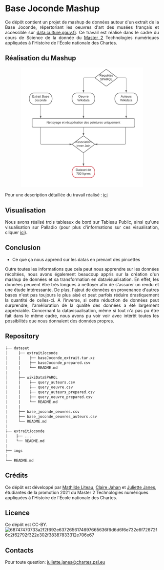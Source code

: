 # Base Joconde Mashup
<div align="justify">
  
Ce dépôt contient un projet de mashup de données autour d'un extrait de la Base Joconde, répertoriant les oeuvres d'art des musées français et accessible sur
[data.culture.gouv.fr](https://data.culture.gouv.fr/explore/dataset/base-joconde-extrait/information/). Ce travail est réalisé dans le cadre du cours de Science de la donnée du [Master 2](http://www.chartes.psl.eu/fr/cursus/master-technologies-numeriques-appliquees-histoire) Technologies numériques appliquées à l'Histoire de l'École nationale des Chartes.

## Réalisation du Mashup
<p align="center">
  <img src="images/pipeline_mashup.png" width="400"/>
</p>

Pour une description détaillée du travail réalisé : [ici](https://github.com/Juliettejns/baseJocondeMashup/blob/documentation_nettoye/dataset/README.md)

## Visualisation
Nous avons réalisé trois tableaux de bord sur Tableau Public, ainsi qu'une visualisation sur Palladio (pour plus d'informations sur ces visualisation, cliquer [ici](https://github.com/Juliettejns/baseJocondeMashup/tree/main/datavisualisation)).

## Conclusion
- Ce que ça nous apprend sur les datas en prenant des pincettes

Outre toutes les informations que cela peut nous apprendre sur les données récoltées, nous avons également beaucoup appris sur la création d'un mashup de données et sa transformation en datavisualisation. En effet, les données peuvent être très longues à nettoyer afin de s'assurer un rendu et une étude intéressante. De plus, l'ajout de données en provenance d'autres bases n'est pas toujours le plus aisé et peut parfois réduire drastiquement la quantité de celles-ci. A l'inverse, si cette réduction de données peut surprendre, l'amélioration de la qualité des données a été largement appréciable. Concernant la datavisualisation, même si tout n'a pas pu être fait dans le même cadre, nous avons pu voir voir avec intérêt toutes les possibilités que nous donnaient des données propres.

</div>

## Repository
```
├── dataset
│     ├── extraitJoconde
|     |    ├── baseJoconde_extrait.tar.xz
│     │    ├── baseJoconde_prepared.csv 
|     |    └── README.md
|     |
│     ├── wikiDataSPARQL
|     |    ├── query_auteurs.csv
|     |    ├── query_oeuvre.csv
|     |    ├── query_auteurs_prepared.csv
│     │    ├── query_oeuvre_prepared.csv
|     |    └── README.md
|     |
|     ├── base_joconde_oeuvres.csv
|     ├── base_joconde_oeuvres_auteurs.csv
|     └── README.md
|
├── extraitJoconde
|    ├── ...
|    └── README.md
|
├── imgs
|
└── README.md
```
## Crédits
Ce dépôt est développé par [Mathilde Liteau](http://github.com/mathildeliteau), [Claire Jahan](http://github.com/Heresta) et [Juliette Janes](http://github.com/Juliettejns), étudiantes de la promotion 2021 du Master 2 Technologies numériques appliquées à l'Histoire de l'École nationale des Chartes.

## Licence
Ce dépôt est CC-BY.</br>
![68747470733a2f2f692e6372656174697665636f6d6d6f6e732e6f72672f6c2f62792f322e302f38387833312e706e67](https://user-images.githubusercontent.com/56683417/115525743-a78d2400-a28f-11eb-8e45-4b6e3265a527.png)

## Contacts
Pour toute question: juliette.janes@chartes.psl.eu 
